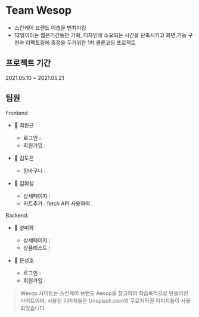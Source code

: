 # Team Wesop

- 스킨케어 브랜드 이솝을 벤치마킹
- 12일이라는 짧은기간동안 기획, 디자인에 소요되는 시간을 단축시키고 화면,기능 구현과 리팩토링에 중점을 두기위한 1차 클론코딩 프로젝트

## 프로젝트 기간

2021.05.10 ~ 2021.05.21

## 팀원

Frontend 

- 🧼 최원근

  - 로그인 : 
  - 회원가입 :

  

- 🧴 김도은 

  - 장바구니 :

  

- 🛀 김휘성

  - 상세페이지 :
  - 카트추가 : fetch API 사용하여

Backend:

- 🧴 양미화

  - 상세페이지 : 
  - 상품리스트 :

  

- 🧼 문성호

  - 로그인 :
  - 회원가입 :

> Wesop 사이트는 스킨케어 브랜드 Aesop을 참고하여 학습목적으로 만들어진 사이트이며, 사용된 이미지들은 Unsplash.com의 무료저작권 이미지들이 사용되었습니다
